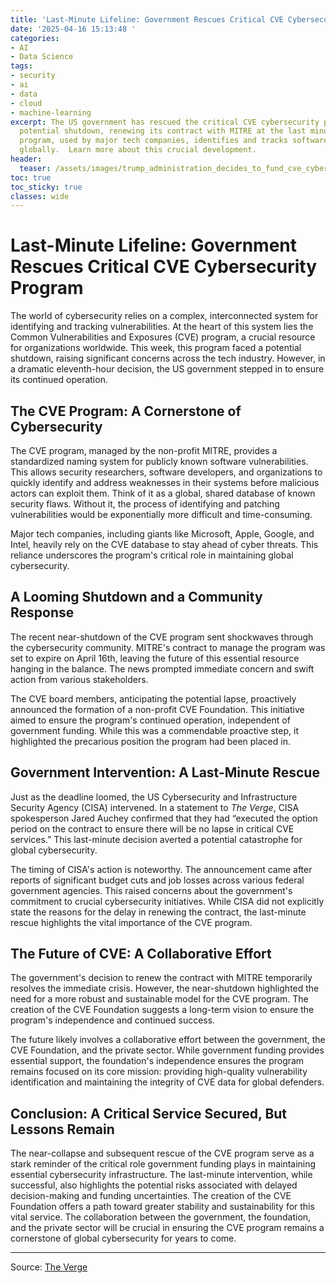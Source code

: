 ```yaml
---
title: 'Last-Minute Lifeline: Government Rescues Critical CVE Cybersecurity Program'
date: '2025-04-16 15:13:48 '
categories:
- AI
- Data Science
tags:
- security
- ai
- data
- cloud
- machine-learning
excerpt: The US government has rescued the critical CVE cybersecurity program from
  potential shutdown, renewing its contract with MITRE at the last minute.  This vital
  program, used by major tech companies, identifies and tracks software vulnerabilities
  globally.  Learn more about this crucial development.
header:
  teaser: /assets/images/trump_administration_decides_to_fund_cve_cybersecu_20250416151347.jpg
toc: true
toc_sticky: true
classes: wide
---
```


# Last-Minute Lifeline: Government Rescues Critical CVE Cybersecurity Program

The world of cybersecurity relies on a complex, interconnected system for identifying and tracking vulnerabilities.  At the heart of this system lies the Common Vulnerabilities and Exposures (CVE) program, a crucial resource for organizations worldwide.  This week, this program faced a potential shutdown, raising significant concerns across the tech industry.  However, in a dramatic eleventh-hour decision, the US government stepped in to ensure its continued operation.

## The CVE Program: A Cornerstone of Cybersecurity

The CVE program, managed by the non-profit MITRE, provides a standardized naming system for publicly known software vulnerabilities.  This allows security researchers, software developers, and organizations to quickly identify and address weaknesses in their systems before malicious actors can exploit them.  Think of it as a global, shared database of known security flaws.  Without it, the process of identifying and patching vulnerabilities would be exponentially more difficult and time-consuming.

Major tech companies, including giants like Microsoft, Apple, Google, and Intel, heavily rely on the CVE database to stay ahead of cyber threats.  This reliance underscores the program's critical role in maintaining global cybersecurity.

## A Looming Shutdown and a Community Response

The recent near-shutdown of the CVE program sent shockwaves through the cybersecurity community.  MITRE's contract to manage the program was set to expire on April 16th, leaving the future of this essential resource hanging in the balance.  The news prompted immediate concern and swift action from various stakeholders.

The CVE board members, anticipating the potential lapse, proactively announced the formation of a non-profit CVE Foundation.  This initiative aimed to ensure the program's continued operation, independent of government funding.  While this was a commendable proactive step, it highlighted the precarious position the program had been placed in.

## Government Intervention: A Last-Minute Rescue

Just as the deadline loomed, the US Cybersecurity and Infrastructure Security Agency (CISA) intervened.  In a statement to *The Verge*, CISA spokesperson Jared Auchey confirmed that they had “executed the option period on the contract to ensure there will be no lapse in critical CVE services.”  This last-minute decision averted a potential catastrophe for global cybersecurity.

The timing of CISA's action is noteworthy.  The announcement came after reports of significant budget cuts and job losses across various federal government agencies.  This raised concerns about the government's commitment to crucial cybersecurity initiatives.  While CISA did not explicitly state the reasons for the delay in renewing the contract, the last-minute rescue highlights the vital importance of the CVE program.

## The Future of CVE: A Collaborative Effort

The government's decision to renew the contract with MITRE temporarily resolves the immediate crisis. However, the near-shutdown highlighted the need for a more robust and sustainable model for the CVE program. The creation of the CVE Foundation suggests a long-term vision to ensure the program's independence and continued success.

The future likely involves a collaborative effort between the government, the CVE Foundation, and the private sector.  While government funding provides essential support, the foundation's independence ensures the program remains focused on its core mission: providing high-quality vulnerability identification and maintaining the integrity of CVE data for global defenders.

## Conclusion: A Critical Service Secured, But Lessons Remain

The near-collapse and subsequent rescue of the CVE program serve as a stark reminder of the critical role government funding plays in maintaining essential cybersecurity infrastructure.  The last-minute intervention, while successful, also highlights the potential risks associated with delayed decision-making and funding uncertainties.  The creation of the CVE Foundation offers a path toward greater stability and sustainability for this vital service.  The collaboration between the government, the foundation, and the private sector will be crucial in ensuring the CVE program remains a cornerstone of global cybersecurity for years to come.


---

Source: [The Verge](https://www.theverge.com/news/649835/cve-cybersecurity-program-contract-renewed)